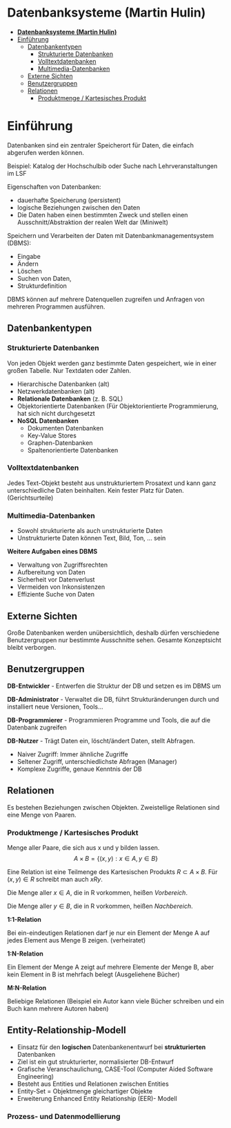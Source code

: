 # **Datenbanksysteme (Martin Hulin)**


- [**Datenbanksysteme (Martin Hulin)**](#datenbanksysteme-martin-hulin)
- [Einführung](#einführung)
  - [Datenbankentypen](#datenbankentypen)
    - [Strukturierte Datenbanken](#strukturierte-datenbanken)
    - [Volltextdatenbanken](#volltextdatenbanken)
    - [Multimedia-Datenbanken](#multimedia-datenbanken)
  - [Externe Sichten](#externe-sichten)
  - [Benutzergruppen](#benutzergruppen)
  - [Relationen](#relationen)
    - [Produktmenge / Kartesisches Produkt](#produktmenge--kartesisches-produkt)
# Einführung

Datenbanken sind ein zentraler Speicherort für Daten, die einfach abgerufen werden können. 

Beispiel: Katalog der Hochschulbib oder Suche nach Lehrveranstaltungen im LSF

Eigenschaften von Datenbanken:
- dauerhafte Speicherung (persistent)
- logische Beziehungen zwischen den Daten
- Die Daten haben einen bestimmten Zweck und stellen einen Ausschnitt/Abstraktion der realen Welt dar (Miniwelt)

Speichern und Verarbeiten der Daten mit Datenbankmanagementsystem (DBMS):
- Eingabe
- Ändern
- Löschen
- Suchen von Daten,
- Strukturdefinition

DBMS können auf mehrere Datenquellen zugreifen und Anfragen von mehreren Programmen ausführen.

## Datenbankentypen

### Strukturierte Datenbanken
Von jeden Objekt werden ganz bestimmte Daten gespeichert, wie in einer großen Tabelle. Nur Textdaten oder Zahlen.
- Hierarchische Datenbanken (alt)
- Netzwerkdatenbanken (alt)
- **Relationale Datenbanken** (z. B. SQL)
- Objektorientierte Datenbanken (Für Objektorientierte Programmierung, hat sich nicht durchgesetzt
- **NoSQL Datenbanken**
  - Dokumenten Datenbanken
  - Key-Value Stores
  - Graphen-Datenbanken
  - Spaltenorientierte Datenbanken

### Volltextdatenbanken
Jedes Text-Objekt besteht aus unstrukturiertem Prosatext und kann ganz unterschiedliche Daten beinhalten. Kein fester Platz für Daten. (Gerichtsurteile)

### Multimedia-Datenbanken
- Sowohl strukturierte als auch unstrukturierte Daten
- Unstrukturierte Daten können Text, Bild, Ton, ... sein

**Weitere Aufgaben eines DBMS**
- Verwaltung von Zugriffsrechten
- Aufbereitung von Daten
- Sicherheit vor Datenverlust
- Vermeiden von Inkonsistenzen
- Effiziente Suche von Daten

## Externe Sichten
Große Datenbanken werden unübersichtlich, deshalb dürfen verschiedene Benutzergruppen nur bestimmte Ausschnitte sehen. Gesamte Konzeptsicht bleibt verborgen.

## Benutzergruppen
**DB-Entwickler** -
Entwerfen die Struktur der DB und setzen es im DBMS um

**DB-Administrator** -
Verwaltet die DB, führt Strukturänderungen durch und installiert neue Versionen, Tools...

**DB-Programmierer** -
Programmieren Programme und Tools, die auf die Datenbank zugreifen

**DB-Nutzer** -
Trägt Daten ein, löscht/ändert Daten, stellt Abfragen.
- Naiver Zugriff: Immer ähnliche Zugriffe
- Seltener Zugriff, unterschiedlichste Abfragen (Manager)
- Komplexe Zugriffe, genaue Kenntnis der DB

## Relationen
Es bestehen Beziehungen zwischen Objekten. Zweistellige Relationen sind eine Menge von Paaren.

### Produktmenge / Kartesisches Produkt
Menge aller Paare, die sich aus x und y bilden lassen.
$$A \times B = \{(x, y): x \in A, y \in B\}$$

Eine Relation ist eine Teilmenge des Kartesischen Produkts $R \subset A\times B$. Für $(x, y) \in R$ schreibt man auch $x R y$. 

Die Menge aller $x \in A$, die in R vorkommen, heißen *Vorbereich*.

Die Menge aller $y \in B$, die in R vorkommen, heißen *Nachbereich*.

**1:1-Relation**

Bei ein-eindeutigen Relationen darf je nur ein Element der Menge A auf jedes Element aus Menge B zeigen. (verheiratet)

**1:N-Relation**

Ein Element der Menge A zeigt auf mehrere Elemente der Menge B, aber kein Element in B ist mehrfach belegt (Ausgeliehene Bücher)

**M:N-Relation**

Beliebige Relationen (Beispiel ein Autor kann viele Bücher schreiben und ein Buch kann mehrere Autoren haben)

## Entity-Relationship-Modell
- Einsatz für den **logischen** Datenbankenentwurf bei **strukturierten** Datenbanken
- Ziel ist ein gut strukturierter, normalisierter DB-Entwurf
- Grafische Veranschaulichung, CASE-Tool (Computer Aided Software Engineering)
- Besteht aus Entities und Relationen zwischen Entities
- Entity-Set = Objektmenge gleichartiger Objekte
- Erweiterung Enhanced Entity Relationship (EER)- Modell

### Prozess- und Datenmodellierung
